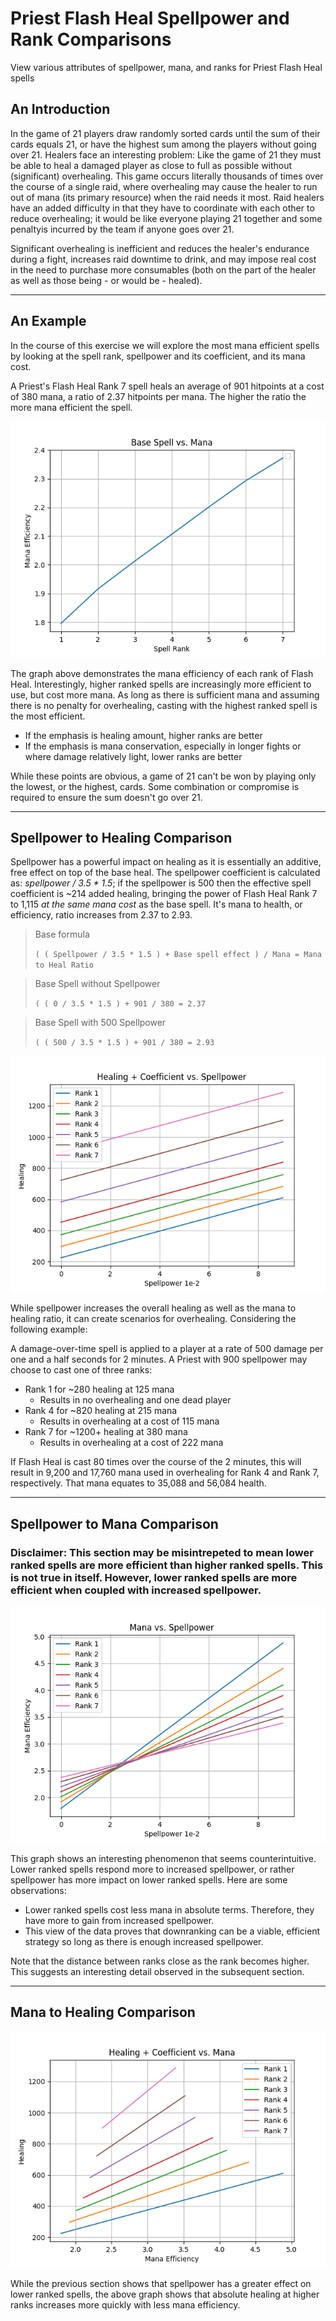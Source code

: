# Priest Flash Heal Spellpower and Rank Comparisons
View various attributes of spellpower, mana, and ranks for Priest Flash Heal spells

## An Introduction

In the game of 21 players draw randomly sorted cards until the sum of their cards equals 21, or have the highest sum among the players without going over 21.
Healers face an interesting problem: Like the game of 21 they must be able to heal a damaged player as close to full as possible without (significant) overhealing. This game occurs literally thousands of times over the course of a single raid, where overhealing may cause the healer to run out of mana (its primary resource) when the raid needs it most. Raid healers have an added difficulty in that they have to coordinate with each other to reduce overhealing; it would be like everyone playing 21 together and some penaltyis incurred by the team if anyone goes over 21.

Significant overhealing is inefficient and reduces the healer's endurance during a fight, increases raid downtime to drink, and may impose real cost in the need to purchase more consumables (both on the part of the healer as well as those being - or would be - healed).

---

## An Example
In the course of this exercise we will explore the most mana efficient spells by looking at the spell rank, spellpower and its coefficient, and its mana cost.

A Priest's Flash Heal Rank 7 spell heals an average of 901 hitpoints at a cost of 380 mana, a ratio of 2.37 hitpoints per mana. The higher the ratio the more mana efficient the spell.

![text](https://github.com/eskunu/priest_flash_heal/blob/master/images/Figure_1.png)

The graph above demonstrates the mana efficiency of each rank of Flash Heal. Interestingly, higher ranked spells are increasingly more efficient to use, but cost more mana. As long as there is sufficient mana and assuming there is no penalty for overhealing, casting with the highest ranked spell is the most efficient.
- If the emphasis is healing amount, higher ranks are better
- If the emphasis is mana conservation, especially in longer fights or where damage relatively light, lower ranks are better

While these points are obvious, a game of 21 can't be won by playing only the lowest, or the highest, cards. Some combination or compromise is required to ensure the sum doesn't go over 21.

---

## Spellpower to Healing Comparison

Spellpower has a powerful impact on healing as it is essentially an additive, free effect on top of the base heal. The spellpower coefficient is calculated as: *spellpower / 3.5 * 1.5*; if the spellpower is 500 then the effective spell coefficient is ~214 added healing, bringing the power of Flash Heal Rank 7 to 1,115 *at the same mana cost* as the base spell. It's mana to health, or efficiency, ratio increases from 2.37 to 2.93.

> Base formula
>
> `( ( Spellpower / 3.5 * 1.5 ) + Base spell effect ) / Mana = Mana to Heal Ratio`

> Base Spell without Spellpower
> 
> `( ( 0 / 3.5 * 1.5 ) + 901 / 380 = 2.37`

> Base Spell with 500 Spellpower
> 
> `( ( 500 / 3.5 * 1.5 ) + 901 / 380 = 2.93`


![text](https://github.com/eskunu/priest_flash_heal/blob/master/images/Figure_2.png)

While spellpower increases the overall healing as well as the mana to healing ratio, it can create scenarios for overhealing. Considering the following  example:

A damage-over-time spell is applied to a player at a rate of 500 damage per one and a half seconds for 2 minutes. A Priest with 900 spellpower may choose to cast one of three ranks:
- Rank 1 for ~280 healing at 125 mana
    - Results in no overhealing and one dead player
- Rank 4 for ~820 healing at 215 mana
    - Results in overhealing at a cost of 115 mana
- Rank 7 for ~1200+ healing at 380 mana
    - Results in overhealing at a cost of 222 mana

If Flash Heal is cast 80 times over the course of the 2 minutes, this will result in 9,200 and 17,760 mana used in overhealing for Rank 4 and Rank 7, respectively. That mana equates to 35,088 and 56,084 health.

---

## Spellpower to Mana Comparison

### Disclaimer: This section may be misintrepeted to mean lower ranked spells are more efficient than higher ranked spells. This is not true in itself. However, lower ranked spells are more efficient when coupled with increased spellpower.


![text](https://github.com/eskunu/priest_flash_heal/blob/master/images/Figure_3.png)

This graph shows an interesting phenomenon that seems counterintuitive. Lower ranked spells respond more to increased spellpower, or rather spellpower has more impact on lower ranked spells. Here are some observations:
- Lower ranked spells cost less mana in absolute terms. Therefore, they have more to gain from increased spellpower.
- This view of the data proves that downranking can be a viable, efficient strategy so long as there is enough increased spellpower.

Note that the distance between ranks close as the rank becomes higher. This suggests an interesting detail observed in the subsequent section.

---

## Mana to Healing Comparison

![text](https://github.com/eskunu/priest_flash_heal/blob/master/images/Figure_4.png)

While the previous section shows that spellpower has a greater effect on lower ranked spells, the above graph shows that absolute healing at higher ranks increases more quickly with less mana efficiency.